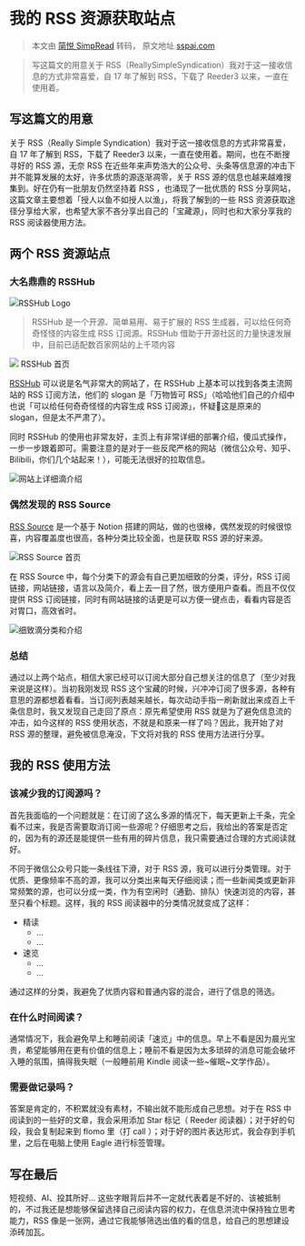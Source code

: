 # 我的 RSS 资源获取站点


> 本文由 [简悦 SimpRead](http://ksria.com/simpread/) 转码， 原文地址 [sspai.com](https://sspai.com/post/66150)

> 写这篇文的用意关于 RSS（ReallySimpleSyndication）我对于这一接收信息的方式非常喜爱，自 17 年了解到 RSS，下载了 Reeder3 以来，一直在使用着。

写这篇文的用意
-------

关于 RSS（Really Simple Syndication）我对于这一接收信息的方式非常喜爱，自 17 年了解到 RSS，下载了 Reeder3 以来，一直在使用着。期间，也在不断搜寻好的 RSS 源，无奈 RSS 在近些年来声势浩大的公众号、头条等信息源的冲击下并不能算发展的太好，许多优质的源逐渐凋零，关于 RSS 源的信息也越来越难搜集到。好在仍有一批朋友仍然坚持着 RSS ，也涌现了一批优质的 RSS 分享网站，这篇文章主要想着「授人以鱼不如授人以渔」，将我了解到的一些 RSS 资源获取途径分享给大家，也希望大家不吝分享出自己的「宝藏源」，同时也和大家分享我的 RSS 阅读器使用方法。

两个 RSS 资源站点
-----------

### 大名鼎鼎的 RSSHub

![](https://cdn.sspai.com/2021/04/19/7f3367af1ed10675bf4191fab1a6e638.png)RSSHub Logo

> RSSHub 是一个开源、简单易用、易于扩展的 RSS 生成器，可以给任何奇奇怪怪的内容生成 RSS 订阅源。RSSHub 借助于开源社区的力量快速发展中，目前已适配数百家网站的上千项内容

![](https://cdn.sspai.com/2021/04/19/2035c30672b1fa81ffad2ac39232d253.png) RSSHub 首页

[RSSHub](https://docs.rsshub.app/) 可以说是名气非常大的网站了，在 RSSHub 上基本可以找到各类主流网站的 RSS 订阅方法，他们的 slogan 是「万物皆可 RSS」（哈哈他们自己的介绍中也说「可以给任何奇奇怪怪的内容生成 RSS 订阅源」，怀疑🤨这是原来的 slogan，但是太不严肃了）。

同时 RSSHub 的使用也非常友好，主页上有非常详细的部署介绍，傻瓜式操作，一步一步跟着即可。需要注意的是对于一些反爬严格的网站（微信公众号、知乎、Bilibili，你们几个站起来！），可能无法很好的拉取信息。

![](https://cdn.sspai.com/2021/04/19/90ffc12fc686adf2119f58033d6eb43c.png)网站上详细滴介绍

### 偶然发现的 RSS Source

[RSS Source](https://rss-source.com) 是一个基于 Notion 搭建的网站，做的也很棒，偶然发现的时候很惊喜，内容覆盖度也很高，各种分类比较全面，也是获取 RSS 源的好来源。

![](https://cdn.sspai.com/2021/04/19/99f7d37e56144f5f82a4d92c5b39cf1f.png)RSS Source 首页

在 RSS Source 中，每个分类下的源会有自己更加细致的分类，评分，RSS 订阅链接，网站链接，语言以及简介，看上去一目了然，很方便用户查看。而且不仅仅提供 RSS 订阅链接，同时有网站链接的话更是可以方便一键点击，看看内容是否对胃口，高效省时。

![](https://cdn.sspai.com/2021/04/19/08de80686b9de10119bbad9869fd5f05.png)细致滴分类和介绍

### 总结

通过以上两个站点，相信大家已经可以订阅大部分自己想关注的信息了（至少对我来说是这样）。当初我刚发现 RSS 这个宝藏的时候，兴冲冲订阅了很多源，各种有意思的源都想着看看。当订阅列表越来越长，每次动动手指一刷新就出来成百上千条信息时，我又发现自己走回了原点：原先希望使用 RSS 就是为了避免信息流的冲击，如今这样的 RSS 使用状态，不就是和原来一样了吗？因此，我开始了对 RSS 源的整理，避免被信息淹没，下文将对我的 RSS 使用方法进行分享。

我的 RSS 使用方法
-----------

### 该减少我的订阅源吗？

首先我面临的一个问题就是：在订阅了这么多源的情况下，每天更新上千条，完全看不过来，我是否需要取消订阅一些源呢？仔细思考之后，我给出的答案是否定的，因为有的源还是能提供一些有用的碎片信息，我只需要通过合理的方式阅读就好。

不同于微信公众号只能一条线往下滑，对于 RSS 源，我可以进行分类管理。对于优质、更像频率不高的源，我可以分类出来每天仔细阅读；而一些新闻类或更新非常频繁的源，也可以分成一类，作为有空闲时（通勤、排队）快速浏览的内容，甚至只看个标题。这样，我的 RSS 阅读器中的分类情况就变成了这样：

*   精读
    *   ...
    *   ...
*   速览
    *   ...
    *   ...

  通过这样的分类，我避免了优质内容和普通内容的混合，进行了信息的筛选。

### 在什么时间阅读？

通常情况下，我会避免早上和睡前阅读「速览」中的信息。早上不看是因为晨光宝贵，希望能够用在更有价值的信息上；睡前不看是因为太多琐碎的消息可能会破坏入睡的氛围，搞得我失眠（一般睡前用 Kindle 阅读一些~催眠~文学作品）。

### 需要做记录吗？

答案是肯定的，不积累就没有素材，不输出就不能形成自己思想。对于在 RSS 中阅读到的一些好的文章，我会采用添加 Star 标记（ Reeder 阅读器）；对于好的句段，我会复制起来到 flomo 里（打 call ）；对于好的图片表达形式，我会存到手机里，之后在电脑上使用 Eagle 进行标签管理。

写在最后
----

短视频、AI、投其所好... 这些字眼背后并不一定就代表着是不好的、该被抵制的，不过我还是想能够保留选择自己阅读内容的权力，在信息洪流中保持独立思考能力，RSS 像是一张网，通过它我能够筛选出值的看的信息，给自己的思想建设添砖加瓦。

